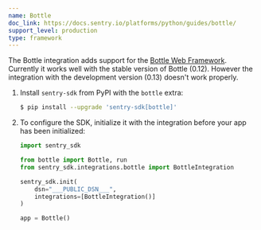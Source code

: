 ```yaml
---
name: Bottle
doc_link: https://docs.sentry.io/platforms/python/guides/bottle/
support_level: production
type: framework
---
```


The Bottle integration adds support for the [Bottle Web Framework](https://bottlepy.org/).
Currently it works well with the stable version of Bottle (0.12).
However the integration with the development version (0.13) doesn't work properly.

1. Install `sentry-sdk` from PyPI with the `bottle` extra:

   ```bash
   $ pip install --upgrade 'sentry-sdk[bottle]'
   ```

2. To configure the SDK, initialize it with the integration before your app has been initialized:

   ```python
   import sentry_sdk

   from bottle import Bottle, run
   from sentry_sdk.integrations.bottle import BottleIntegration

   sentry_sdk.init(
       dsn="___PUBLIC_DSN___",
       integrations=[BottleIntegration()]
   )

   app = Bottle()
   ```

<!-- TODO-ADD-VERIFICATION-EXAMPLE -->
